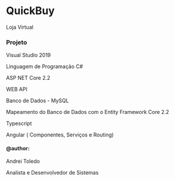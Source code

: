 # QuickBuy
Loja Virtual

### Projeto

Visual Studio 2019

Linguagem de Programação C# 

ASP NET Core 2.2

WEB API

Banco de Dados - MySQL

Mapeamento do Banco de Dados com o Entity Framework Core 2.2

Typescript

Angular ( Componentes, Serviços e Routing)



#### @author:
Andrei Toledo

Analista e Desenvolvedor de Sistemas



